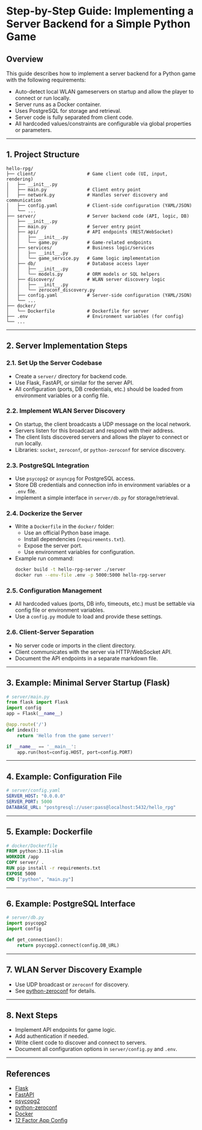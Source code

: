 # Step-by-Step Guide: Implementing a Server Backend for a Simple Python Game

## Overview
This guide describes how to implement a server backend for a Python game with the following requirements:
- Auto-detect local WLAN gameservers on startup and allow the player to connect or run locally.
- Server runs as a Docker container.
- Uses PostgreSQL for storage and retrieval.
- Server code is fully separated from client code.
- All hardcoded values/constraints are configurable via global properties or parameters.

---

## 1. Project Structure
```
hello-rpg/
├── client/                   # Game client code (UI, input, rendering)
│   ├── __init__.py
│   ├── main.py               # Client entry point
│   ├── network.py            # Handles server discovery and communication
│   ├── config.yaml           # Client-side configuration (YAML/JSON)
│   └── ...
├── server/                   # Server backend code (API, logic, DB)
│   ├── __init__.py
│   ├── main.py               # Server entry point
│   ├── api/                  # API endpoints (REST/WebSocket)
│   │   ├── __init__.py
│   │   └── game.py           # Game-related endpoints
│   ├── services/             # Business logic/services
│   │   ├── __init__.py
│   │   └── game_service.py   # Game logic implementation
│   ├── db/                   # Database access layer
│   │   ├── __init__.py
│   │   └── models.py         # ORM models or SQL helpers
│   ├── discovery/            # WLAN server discovery logic
│   │   ├── __init__.py
│   │   └── zeroconf_discovery.py
│   ├── config.yaml           # Server-side configuration (YAML/JSON)
│   └── ...
├── docker/
│   └── Dockerfile            # Dockerfile for server
├── .env                      # Environment variables (for config)
└── ...
```

---

## 2. Server Implementation Steps

### 2.1. Set Up the Server Codebase
- Create a `server/` directory for backend code.
- Use Flask, FastAPI, or similar for the server API.
- All configuration (ports, DB credentials, etc.) should be loaded from environment variables or a config file.

### 2.2. Implement WLAN Server Discovery
- On startup, the client broadcasts a UDP message on the local network.
- Servers listen for this broadcast and respond with their address.
- The client lists discovered servers and allows the player to connect or run locally.
- Libraries: `socket`, `zeroconf`, or `python-zeroconf` for service discovery.

### 2.3. PostgreSQL Integration
- Use `psycopg2` or `asyncpg` for PostgreSQL access.
- Store DB credentials and connection info in environment variables or a `.env` file.
- Implement a simple interface in `server/db.py` for storage/retrieval.

### 2.4. Dockerize the Server
- Write a `Dockerfile` in the `docker/` folder:
  - Use an official Python base image.
  - Install dependencies (`requirements.txt`).
  - Expose the server port.
  - Use environment variables for configuration.
- Example run command:
  ```sh
  docker build -t hello-rpg-server ./server
  docker run --env-file .env -p 5000:5000 hello-rpg-server
  ```

### 2.5. Configuration Management
- All hardcoded values (ports, DB info, timeouts, etc.) must be settable via config file or environment variables.
- Use a `config.py` module to load and provide these settings.

### 2.6. Client-Server Separation
- No server code or imports in the client directory.
- Client communicates with the server via HTTP/WebSocket API.
- Document the API endpoints in a separate markdown file.

---

## 3. Example: Minimal Server Startup (Flask)
```python
# server/main.py
from flask import Flask
import config
app = Flask(__name__)

@app.route('/')
def index():
    return 'Hello from the game server!'

if __name__ == '__main__':
    app.run(host=config.HOST, port=config.PORT)
```

---

## 4. Example: Configuration File
```yaml
# server/config.yaml
SERVER_HOST: "0.0.0.0"
SERVER_PORT: 5000
DATABASE_URL: "postgresql://user:pass@localhost:5432/hello_rpg"
```

---

## 5. Example: Dockerfile
```dockerfile
# docker/Dockerfile
FROM python:3.11-slim
WORKDIR /app
COPY server/ .
RUN pip install -r requirements.txt
EXPOSE 5000
CMD ["python", "main.py"]
```

---

## 6. Example: PostgreSQL Interface
```python
# server/db.py
import psycopg2
import config

def get_connection():
    return psycopg2.connect(config.DB_URL)
```

---

## 7. WLAN Server Discovery Example
- Use UDP broadcast or `zeroconf` for discovery.
- See [python-zeroconf](https://pypi.org/project/zeroconf/) for details.

---

## 8. Next Steps
- Implement API endpoints for game logic.
- Add authentication if needed.
- Write client code to discover and connect to servers.
- Document all configuration options in `server/config.py` and `.env`.

---

## References
- [Flask](https://flask.palletsprojects.com/)
- [FastAPI](https://fastapi.tiangolo.com/)
- [psycopg2](https://www.psycopg.org/)
- [python-zeroconf](https://pypi.org/project/zeroconf/)
- [Docker](https://docs.docker.com/)
- [12 Factor App Config](https://12factor.net/config)
